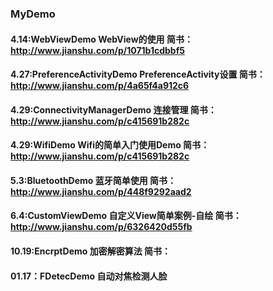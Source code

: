 ### MyDemo
#### 4.14:WebViewDemo WebView的使用 简书：http://www.jianshu.com/p/1071b1cdbbf5
#### 4.27:PreferenceActivityDemo PreferenceActivity设置 简书：http://www.jianshu.com/p/4a65f4a912c6
#### 4.29:ConnectivityManagerDemo 连接管理 简书：http://www.jianshu.com/p/c415691b282c
#### 4.29:WifiDemo Wifi的简单入门使用Demo 简书：http://www.jianshu.com/p/c415691b282c
#### 5.3:BluetoothDemo 蓝牙简单使用 简书：http://www.jianshu.com/p/448f9292aad2
#### 6.4:CustomViewDemo 自定义View简单案例-自绘 简书：http://www.jianshu.com/p/6326420d55fb
#### 10.19:EncrptDemo 加密解密算法 简书：
#### 01.17：FDetecDemo 自动对焦检测人脸
